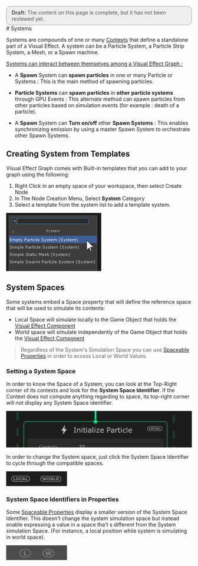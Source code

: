 <div style="border: solid 1px #999; border-radius:12px; background-color:#EEE; padding: 8px; padding-left:14px; color: #555; font-size:14px;"><b>Draft:</b> The content on this page is complete, but it has not been reviewed yet.</div>
# Systems

Systems are compounds of one or many  [Contexts](Contexts.md) that define a standalone part of a Visual Effect. A system can be a Particle System, a Particle Strip System, a Mesh, or a Spawn machine.

<u>Systems can interact between themselves among a Visual Effect Graph :</u> 

* A **Spawn** System can **spawn particles** in one or many Particle or Systems : This is the main method of spawning particles.

* **Particle Systems** can **spawn particles** in **other particle systems** through GPU Events : This alternate method can spawn particles from other particles based on simulation events (for example : death of a particle).

* A **Spawn** System can **Turn on/off** other **Spawn Systems** : This enables synchronizing emission by using a master Spawn System to orchestrate other Spawn Systems.

  

## Creating System from Templates

Visual Effect Graph comes with Built-in templates that you can add to your graph using the following:

1.  Right Click in an empty space of your workspace, then select Create Node
2. In The Node Creation Menu, Select **System** Category
3. Select a template from the system list to add a template system.

![](Images/SystemAddTemplate.png)

## System Spaces

Some systems embed a Space property that will define the reference space that will be used to simulate its contents:

* Local Space will simulate locally to the Game Object that holds the  [Visual Effect Component](VisualEffectComponent.md) 
* World space will simulate independently of the Game Object that holds the [Visual Effect Component](VisualEffectComponent.md) 

> Regardless of the System's Simulation Space you can use [Spaceable Properties](Properties.md#spaceable-properties) in order to access Local or World Values.

### Setting a System Space

In order to know the Space of a System, you can look at the Top-Right corner of its contexts and look for the **System Space Identifier**. If the Context does not compute anything regarding to space, its top-right corner will not display any System Space identifier.

![](Images/SystemSpaceIdentifier.png)

In order to change the System space, just click the System Space Identifier to cycle through the compatible spaces.

![](Images/SystemSpaceLocalWorld.png)

### System Space Identifiers in Properties

Some [Spaceable Properties](Properties.md) display a smaller version of the System Space Identifier. This doesn't change the system simulation space but instead enable expressing a value in a space tha't s different from the System simulation Space. (For instance, a local position while system is simulating in world space).

![](Images/SystemSpaceLocalWorldSmall.png)